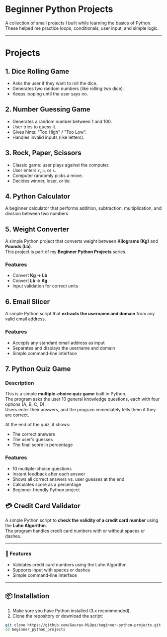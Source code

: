 # Beginner Python Projects

A collection of small projects I built while learning the basics of Python.  
These helped me practice loops, conditionals, user input, and simple logic.

---

# Projects

## 1. Dice Rolling Game
- Asks the user if they want to roll the dice.  
- Generates two random numbers (like rolling two dice).  
- Keeps looping until the user says no.  

## 2. Number Guessing Game
- Generates a random number between 1 and 100.  
- User tries to guess it.  
- Gives hints: "Too High" / "Too Low".  
- Handles invalid inputs (like letters).  

## 3. Rock, Paper, Scissors
- Classic game: user plays against the computer.  
- User enters `r`, `p`, or `s`.  
- Computer randomly picks a move.  
- Decides winner, loser, or tie.  

## 4. Python Calculator
A beginner calculator that performs addition, subtraction, multiplication, and division between two numbers.

## 5. Weight Converter

A simple Python project that converts weight between **Kilograms (Kg)** and **Pounds (Lb)**.  
This project is part of my **Beginner Python Projects** series.

### Features
- Convert **Kg → Lb**
- Convert **Lb → Kg**
- Input validation for correct units

## 6. Email Slicer
 
A simple Python script that **extracts the username and domain** from any valid email address.  

### Features
- Accepts any standard email address as input  
- Separates and displays the username and domain  
- Simple command-line interface

## 7. Python Quiz Game  

### Description  
This is a simple **multiple-choice quiz game** built in Python.  
The program asks the user 10 general knowledge questions, each with four options (A, B, C, D).  
Users enter their answers, and the program immediately tells them if they are correct.  

At the end of the quiz, it shows:  
- The correct answers  
- The user's guesses  
- The final score in percentage  

### Features  
- 10 multiple-choice questions  
- Instant feedback after each answer  
- Shows all correct answers vs. user guesses at the end  
- Calculates score as a percentage  
- Beginner-friendly Python project

## 💳 Credit Card Validator

A simple Python script to **check the validity of a credit card number** using the **Luhn Algorithm**.  
The program handles credit card numbers with or without spaces or dashes.  

---

### 🚀 Features
- Validates credit card numbers using the Luhn Algorithm  
- Supports input with spaces or dashes  
- Simple command-line interface  

---

## 📦 Installation
1. Make sure you have Python installed (3.x recommended).  
2. Clone the repository or download the script:  
```bash
git clone https://github.com/Gaurav-MLOps/beginner-python-projects.git
cd beginner_python_projects


